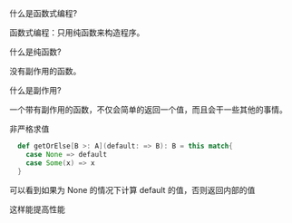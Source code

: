什么是函数式编程?

函数式编程：只用纯函数来构造程序。

什么是纯函数?

没有副作用的函数。

什么是副作用?

一个带有副作用的函数，不仅会简单的返回一个值，而且会干一些其他的事情。





非严格求值



```scala
  def getOrElse[B >: A](default: => B): B = this match{
    case None => default
    case Some(x) => x
  }
```

可以看到如果为 None 的情况下计算 default 的值，否则返回内部的值

这样能提高性能

